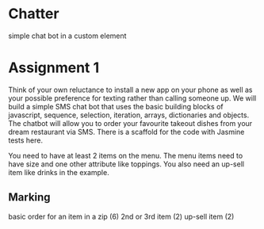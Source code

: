 # Chatter

simple chat bot in a custom element

# Assignment 1

Think of your own reluctance to install a new app on your phone as well as your possible preference for texting rather than calling someone up. We will build a simple SMS chat bot that uses the basic building blocks of javascript, sequence, selection, iteration, arrays, dictionaries and objects. The chatbot will allow you to order your favourite takeout dishes from your dream restaurant via SMS. There is a scaffold for the code with Jasmine tests here.

You need to have at least 2 items on the menu. The menu items need to have size and one other attribute like toppings. You also need an up-sell item like drinks in the example.

## Marking

basic order for an item in a zip (6)
2nd or 3rd item (2)
up-sell item (2)
